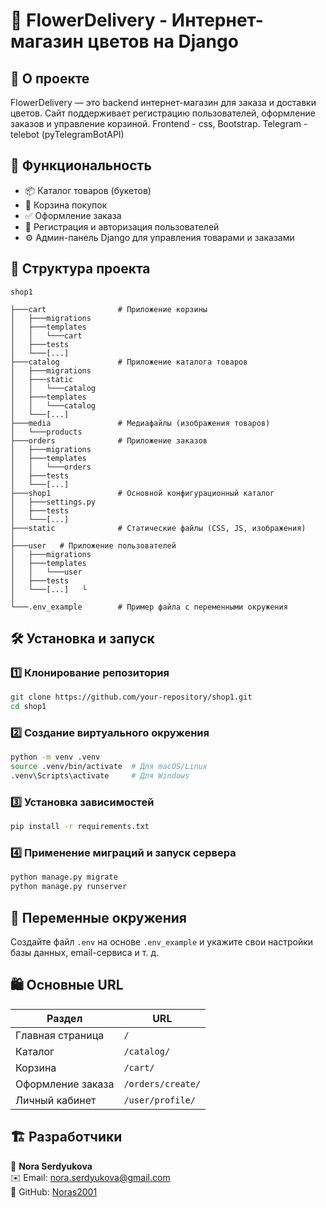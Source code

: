 # 🛒 FlowerDelivery - Интернет-магазин цветов на Django

## 📌 О проекте
FlowerDelivery — это backend интернет-магазин для заказа и доставки цветов. Сайт поддерживает регистрацию пользователей, оформление заказов  и управление корзиной. Frontend - css, Bootstrap. Telegram - telebot  (pyTelegramBotAPI) 

## 🚀 Функциональность
- 📦 Каталог товаров (букетов)
- 🛒 Корзина покупок
- ✅ Оформление заказа
- 🔑 Регистрация и авторизация пользователей
- ⚙️ Админ-панель Django для управления товарами и заказами


## 📂 Структура проекта

```
shop1
            
├───cart                # Приложение корзины
│   ├───migrations
│   ├───templates
│   │   └───cart
│   ├───tests
│   └───[...]         
├───catalog             # Приложение каталога товаров
│   ├───migrations
│   ├───static
│   │   └───catalog
│   ├───templates
│   │   └───catalog
│   └───[...]        
├───media               # Медиафайлы (изображения товаров)
│   └───products      
├───orders              # Приложение заказов
│   ├───migrations
│   ├───templates
│   │   └───orders
│   ├───tests
│   └───[...]         
├───shop1               # Основной конфигурационный каталог
│   ├───settings.py
│   ├───tests
│   └───[...]         
├───static              # Статические файлы (CSS, JS, изображения)    
│       
├───user   # Приложение пользователей
│   ├───migrations
│   ├───templates
│   │   └───user
│   ├───tests
│   └───[...]   └
│        
└───.env_example        # Пример файла с переменными окружения
```




## 🛠️ Установка и запуск
### 1️⃣ Клонирование репозитория
```bash
git clone https://github.com/your-repository/shop1.git
cd shop1
```

### 2️⃣ Создание виртуального окружения
```bash
python -m venv .venv
source .venv/bin/activate  # Для macOS/Linux
.venv\Scripts\activate     # Для Windows
```

### 3️⃣ Установка зависимостей
```bash
pip install -r requirements.txt
```

### 4️⃣ Применение миграций и запуск сервера
```bash
python manage.py migrate
python manage.py runserver
```

## 🔑 Переменные окружения
Создайте файл `.env` на основе `.env_example` и укажите свои настройки базы данных, email-сервиса и т. д.

## 🛍️ Основные URL
| Раздел | URL |
|--------|----------------------|
| Главная страница | `/` |
| Каталог | `/catalog/` |
| Корзина | `/cart/` |
| Оформление заказа | `/orders/create/` |
| Личный кабинет | `/user/profile/` |

## 🏗️ Разработчики
👤 **Nora Serdyukova**  
✉️ Email: nora.serdyukova@gmail.com  
🔗 GitHub: [Noras2001](https://github.com/Noras2001)



